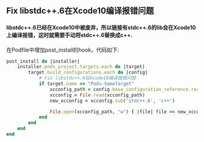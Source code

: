## Fix libstdc++.6在Xcode10编译报错问题

#### libstdc++.6已经在Xcode10中被废弃，所以链接有stdc++.6的lib会在Xcode10上编译报错，这时就需要手动将stdc++.6替换成c++.
 
在Podfile中增加post_install的hook，代码如下:

``` ruby
post_install do |installer|
    installer.pods_project.targets.each do |target|
    	target.build_configurations.each do |config|
            # Fix libstdc++.6在Xcode10编译报错问题
            if target.name == "Pods-SomeTarget"
                xcconfig_path = config.base_configuration_reference.real_path
                xcconfig = File.read(xcconfig_path)
                new_xcconfig = xcconfig.sub('stdc++.6', 'c++')

                File.open(xcconfig_path, "w") { |file| file << new_xcconfig }
            end
        end
    end
end
```
 